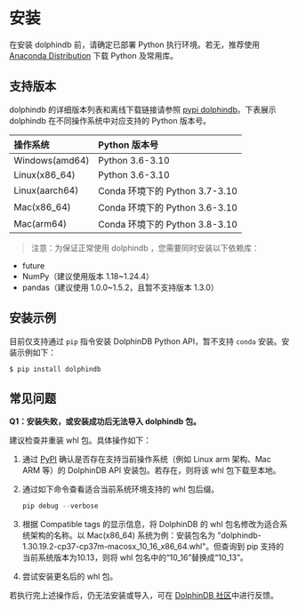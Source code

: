 # 安装

在安装 dolphindb 前，请确定已部署 Python 执行环境。若无，推荐使用 [Anaconda Distribution](https://www.anaconda.com/products/distribution) 下载 Python 及常用库。

## 支持版本

dolphindb 的详细版本列表和离线下载链接请参照 [pypi dolphindb](https://pypi.org/project/dolphindb/1.30.21.1/#files)。下表展示 dolphindb 在不同操作系统中对应支持的 Python 版本号。

| 操作系统       | Python 版本号                        |
| :------------ | :----------------------------------- |
| Windows(amd64)| Python 3.6-3.10                      |
| Linux(x86_64) | Python 3.6-3.10                      |
| Linux(aarch64)| Conda 环境下的 Python 3.7-3.10        |
| Mac(x86_64)   | Conda 环境下的 Python 3.6-3.10        |
| Mac(arm64)    | Conda 环境下的 Python 3.8-3.10        |

> 注意：为保证正常使用 dolphindb ，您需要同时安装以下依赖库：

* future
* NumPy（建议使用版本 1.18~1.24.4）
* pandas（建议使用 1.0.0~1.5.2，且暂不支持版本 1.3.0）

## 安装示例

目前仅支持通过 `pip` 指令安装  DolphinDB Python API，暂不支持 `conda` 安装。安装示例如下：

```Console
$ pip install dolphindb
```

## 常见问题

**Q1：安装失败，或安装成功后无法导入 dolphindb 包。**

建议检查并重装 whl 包。具体操作如下：

1. 通过 [PyPI](https://pypi.org/) 确认是否存在支持当前操作系统（例如 Linux arm 架构、Mac ARM 等）的 DolphinDB API 安装包。若存在，则将该 whl 包下载至本地。
2. 通过如下命令查看适合当前系统环境支持的 whl 包后缀。

   ```python
   pip debug --verbose
   ```

3. 根据 Compatible tags 的显示信息，将 DolphinDB 的 whl 包名修改为适合系统架构的名称。以 Mac(x86_64) 系统为例：安装包名为 "dolphindb-1.30.19.2-cp37-cp37m-macosx_10_16_x86_64.whl"。但查询到 pip 支持的当前系统版本为10.13，则将 whl 包名中的“10_16”替换成“10_13”。
4. 尝试安装更名后的 whl 包。

若执行完上述操作后，仍无法安装或导入，可在 [DolphinDB 社区](https://ask.dolphindb.net)中进行反馈。
